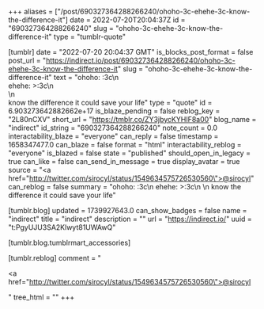 +++
aliases = ["/post/690327364288266240/ohoho-3c-ehehe-3c-know-the-difference-it"]
date = 2022-07-20T20:04:37Z
id = "690327364288266240"
slug = "ohoho-3c-ehehe-3c-know-the-difference-it"
type = "tumblr-quote"

[tumblr]
date = "2022-07-20 20:04:37 GMT"
is_blocks_post_format = false
post_url = "https://indirect.io/post/690327364288266240/ohoho-3c-ehehe-3c-know-the-difference-it"
slug = "ohoho-3c-ehehe-3c-know-the-difference-it"
text = "ohoho: :3c\n<br/>ehehe: &gt;:3c\n<br/>\n<br/>know the difference it could save your life"
type = "quote"
id = 6.903273642882662e+17
is_blaze_pending = false
reblog_key = "2L80nCXV"
short_url = "https://tmblr.co/ZY3jbycKYHIF8a00"
blog_name = "indirect"
id_string = "690327364288266240"
note_count = 0.0
interactability_blaze = "everyone"
can_reply = false
timestamp = 1658347477.0
can_blaze = false
format = "html"
interactability_reblog = "everyone"
is_blazed = false
state = "published"
should_open_in_legacy = true
can_like = false
can_send_in_message = true
display_avatar = true
source = "<a href=\"http://twitter.com/sirocyl/status/1549634575726530560\">@sirocyl</a>"
can_reblog = false
summary = "ohoho: :3c\n ehehe: >:3c\n \n know the difference it could save your life"

[tumblr.blog]
updated = 1739927643.0
can_show_badges = false
name = "indirect"
title = "indirect"
description = ""
url = "https://indirect.io/"
uuid = "t:PgyUJU3SA2Klwyt81UWAwQ"

[tumblr.blog.tumblrmart_accessories]

[tumblr.reblog]
comment = "<p><a href=\"http://twitter.com/sirocyl/status/1549634575726530560\">@sirocyl</a></p>"
tree_html = ""
+++
